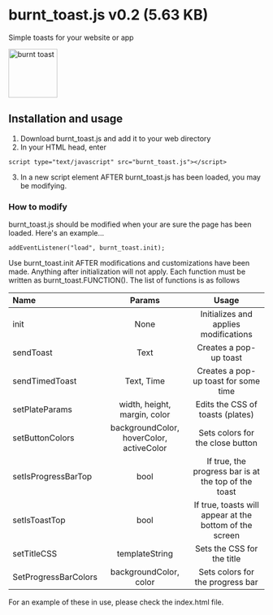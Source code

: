 # burnt_toast.js   v0.2 (5.63 KB)

Simple toasts for your website or app

<img alt="burnt toast" src="https://png.pngtree.com/png-vector/20230925/ourmid/pngtree-burnt-toast-unattractive-png-image_10112587.png" style="width: 10vw"/>

## Installation and usage

1. Download burnt_toast.js and add it to your web directory
2. In your HTML head, enter
```
script type="text/javascript" src="burnt_toast.js"></script>
```
3. In a new script element AFTER burnt_toast.js has been loaded, you may be modifying.

### How to modify

burnt_toast.js should be modified when your are sure the page has been loaded.
Here's an example...
```
addEventListener("load", burnt_toast.init);
```
Use burnt_toast.init AFTER modifications and customizations have been made. Anything after initialization will not apply.
Each function must be written as burnt_toast.FUNCTION(). The list of functions is as follows

| Name                 | Params                                   | Usage                                                   |
| :------------------- | :--------------------------------------: | :-----------------------------------------------------: |
| init                 | None                                     | Initializes and applies modifications                   |
| sendToast            | Text                                     | Creates a pop-up toast                                  |
| sendTimedToast       | Text, Time                               | Creates a pop-up toast for some time                    |
| setPlateParams       | width, height, margin, color             | Edits the CSS of toasts (plates)                        |
| setButtonColors      | backgroundColor, hoverColor, activeColor | Sets colors for the close button                        |
| setIsProgressBarTop  | bool                                     | If true, the progress bar is at the top of the toast    |
| setIsToastTop        | bool                                     | If true, toasts will appear at the bottom of the screen |
| setTitleCSS          | templateString                           | Sets the CSS for the title                              |
| SetProgressBarColors | backgroundColor, color                   | Sets colors for the progress bar                        |

For an example of these in use, please check the index.html file.
